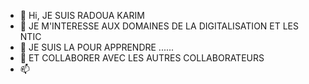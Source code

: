 - 👋 Hi, JE SUIS RADOUA KARIM
- 👀 JE M'INTERESSE AUX DOMAINES DE LA DIGITALISATION ET LES NTIC
- 🌱 JE SUIS LA POUR APPRENDRE ......
- 💞️ ET COLLABORER AVEC LES AUTRES COLLABORATEURS
- 📫 

<!---
RADKARIM/RADKARIM is a ✨ special ✨ repository because its `README.md` (this file) appears on your GitHub profile.
You can click the Preview link to take a look at your changes.
--->
